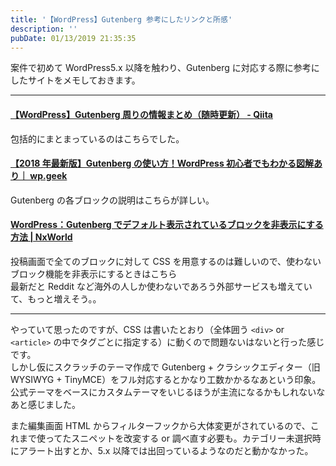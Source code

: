 ```yaml
---
title: '【WordPress】Gutenberg 参考にしたリンクと所感'
description: ''
pubDate: 01/13/2019 21:35:35
---
```


<p>案件で初めて WordPress5.x 以降を触わり、Gutenberg に対応する際に参考にしたサイトをメモしておきます。</p>

<hr />

<h4><a href="https://qiita.com/ituki_b/items/0ad429d896378329a134">【WordPress】Gutenberg 周りの情報まとめ（随時更新） - Qiita</a></h4>

<p>包括的にまとまっているのはこちらでした。</p>

<h4><a href="https://wpmake.jp/contents/knowledge/gutenberg_manual/#Gutenberg-7">【2018 年最新版】Gutenberg の使い方！WordPress 初心者でもわかる図解あり｜ wp.geek</a></h4>

<p>Gutenberg の各ブロックの説明はこちらが詳しい。</p>

<h4><a href="https://www.nxworld.net/wordpress/wp-gutenberg-remove-default-block.html">WordPress：Gutenberg でデフォルト表示されているブロックを非表示にする方法 | NxWorld</a></h4>

<p>投稿画面で全てのブロックに対して CSS を用意するのは難しいので、使わないブロック機能を非表示にするときはこちら<br/>
最新だと Reddit など海外の人しか使わないであろう外部サービスも増えていて、もっと増えそう。。</p>

<hr />

<p>やっていて思ったのですが、CSS は書いたとおり（全体囲う <code>&lt;div&gt;</code> or <code>&lt;article&gt;</code> の中でタグごとに指定する）に動くので問題ないはないと行った感じです。<br/>
しかし仮にスクラッチのテーマ作成で Gutenberg + クラシックエディター（旧 WYSIWYG + TinyMCE）をフル対応するとかなり工数かかるなあという印象。<br/>
公式テーマをベースにカスタムテーマをいじるほうが主流になるかもしれないなあと感じました。</p>

<p>また編集画面 HTML からフィルターフックから大体変更がされているので、これまで使ってたスニペットを改変する or 調べ直す必要も。カテゴリー未選択時にアラート出すとか、5.x 以降では出回っているようなのだと動かなかった。</p>

